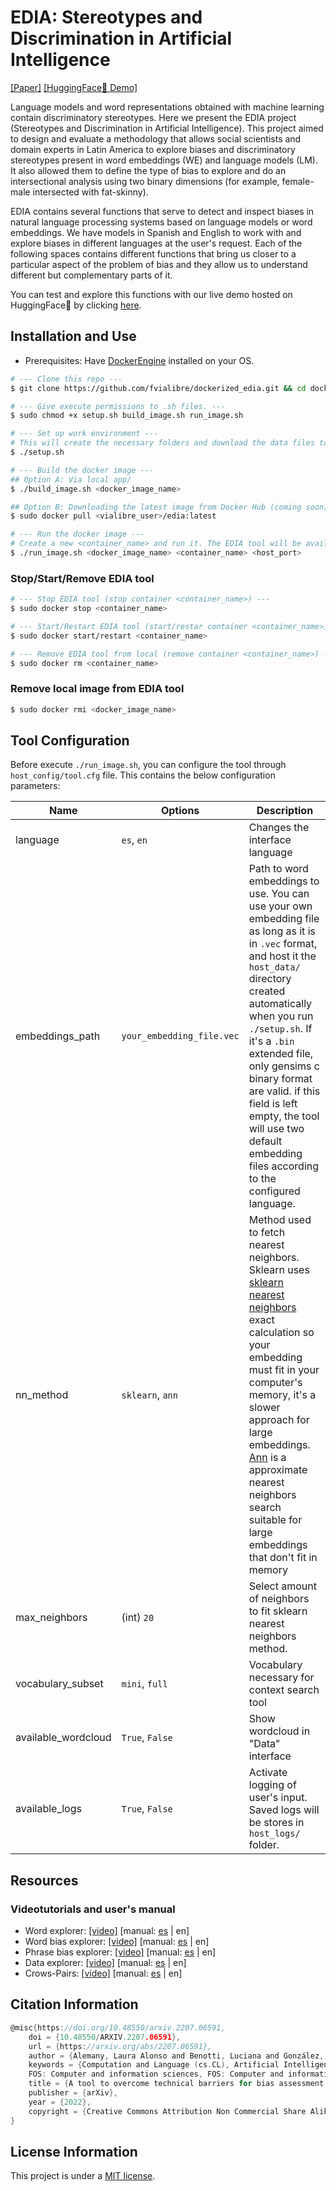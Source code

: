 # EDIA: Stereotypes and Discrimination in Artificial Intelligence
[[Paper]](https://arxiv.org/abs/2207.06591) [[HuggingFace🤗 Demo]](https://huggingface.co/spaces/vialibre/edia) 

Language models and word representations obtained with machine learning contain discriminatory stereotypes. Here we present the EDIA project (Stereotypes and Discrimination in Artificial Intelligence). This project aimed to design and evaluate a methodology that allows social scientists and domain experts in Latin America to explore biases and discriminatory stereotypes present in word embeddings (WE) and language models (LM). It also allowed them to define the type of bias to explore and do an intersectional analysis using two binary dimensions (for example, female-male intersected with fat-skinny).

EDIA contains several functions that serve to detect and inspect biases in natural language processing systems based on language models or word embeddings. We have models in Spanish and English to work with and explore biases in different languages ​​at the user's request. Each of the following spaces contains different functions that bring us closer to a particular aspect of the problem of bias and they allow us to understand different but complementary parts of it.

You can test and explore this functions with our live demo hosted on HuggingFace🤗 by clicking [here](https://huggingface.co/spaces/vialibre/edia).


## Installation and Use

* Prerequisites: Have [DockerEngine](https://docs.docker.com/engine/install) installed on your OS.

```sh
# --- Clone this repo ---
$ git clone https://github.com/fvialibre/dockerized_edia.git && cd dockerized_edia 

# --- Give execute permissions to .sh files. ---
$ sudo chmod +x setup.sh build_image.sh run_image.sh

# --- Set up work environment ---
# This will create the necessary folders and download the data files to be able to generate the docker image.
$ ./setup.sh

# --- Build the docker image ---
## Option A: Via local app/
$ ./build_image.sh <docker_image_name>

## Option B: Downloading the latest image from Docker Hub (coming soon)
$ sudo docker pull <vialibre_user>/edia:latest

# --- Run the docker image --- 
# Create a new <container_name> and run it. The EDIA tool will be available at the address http://localhost:<host_port> in few minutes.
$ ./run_image.sh <docker_image_name> <container_name> <host_port>
```

### Stop/Start/Remove EDIA tool
```sh
# --- Stop EDIA tool (stop container <container_name>) ---
$ sudo docker stop <container_name>

# --- Start/Restart EDIA tool (start/restar container <container_name>) ---
$ sudo docker start/restart <container_name>

# --- Remove EDIA tool from local (remove container <container_name>) ---
$ sudo docker rm <container_name>
```

### Remove local image from EDIA tool
```sh 
$ sudo docker rmi <docker_image_name>
```

## Tool Configuration

Before execute `./run_image.sh`, you can configure the tool through `host_config/tool.cfg` file. This contains the below configuration parameters:

| **Name** | **Options** | **Description** |
|---|---|---|
| language | `es`, `en` | Changes the interface language |
| embeddings_path | `your_embedding_file.vec` | Path to word embeddings to use. You can use your own embedding file as long as it is in `.vec` format, and host it the `host_data/` directory created automatically when you run `./setup.sh`. If it's a `.bin` extended file, only gensims c binary format are valid. if this field is left empty, the tool will use two default embedding files according to the configured language. |
| nn_method | `sklearn`, `ann` | Method used to fetch nearest neighbors. Sklearn uses [sklearn nearest neighbors](https://scikit-learn.org/stable/modules/neighbors.html) exact calculation so your embedding must fit in your computer's memory, it's a slower approach for large embeddings. [Ann](https://pypi.org/project/annoy/1.0.3/) is a approximate nearest neighbors search suitable for large embeddings that don't fit in memory |
| max_neighbors | (int) `20` | Select amount of neighbors to fit sklearn nearest neighbors method. |
| vocabulary_subset | `mini`, `full` | Vocabulary necessary for context search tool |
| available_wordcloud | `True`, `False` | Show wordcloud in "Data" interface |
| available_logs | `True`, `False` | Activate logging of user's input. Saved logs will be stores in `host_logs/` folder. |                                               

## Resources
### Videotutorials and user's manual
* Word explorer: [[video]]() [manual: [es](https://shorturl.at/cgwxJ) | en]
* Word bias explorer: [[video]]() [manual: [es](https://shorturl.at/htuEI) | en]
* Phrase bias explorer: [[video]]() [manual: [es](https://shorturl.at/fkBL3) | en]
* Data explorer: [[video]]() [manual: [es](https://shorturl.at/CIVY6) | en]
* Crows-Pairs: [[video]]() [manual: [es](https://shorturl.at/gJLTU) | en]

## Citation Information
```c
@misc{https://doi.org/10.48550/arxiv.2207.06591,
    doi = {10.48550/ARXIV.2207.06591},
    url = {https://arxiv.org/abs/2207.06591},
    author = {Alemany, Laura Alonso and Benotti, Luciana and González, Lucía and Maina, Hernán and Busaniche, Beatriz and Halvorsen, Alexia and Bordone, Matías and Sánchez, Jorge},
    keywords = {Computation and Language (cs.CL), Artificial Intelligence (cs.AI), 
    FOS: Computer and information sciences, FOS: Computer and information sciences},
    title = {A tool to overcome technical barriers for bias assessment in human language technologies},
    publisher = {arXiv},
    year = {2022},
    copyright = {Creative Commons Attribution Non Commercial Share Alike 4.0 International}
}
```

## License Information 
This project is under a [MIT license](LICENSE).

